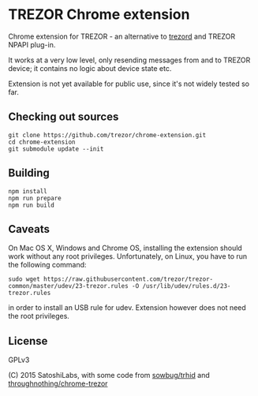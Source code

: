 TREZOR Chrome extension
===

Chrome extension for TREZOR - an alternative to [trezord](https://github.com/trezor/trezord) and TREZOR NPAPI plug-in.

It works at a very low level, only resending messages from and to TREZOR device; it contains no logic about device state etc.

Extension is not yet available for public use, since it's not widely tested so far.


Checking out sources
--------------------

```
git clone https://github.com/trezor/chrome-extension.git
cd chrome-extension
git submodule update --init
```



Building
--------

```
npm install
npm run prepare
npm run build
```


Caveats
-------

On Mac OS X, Windows and Chrome OS, installing the extension should work without any root privileges. Unfortunately, on Linux, you have to run the following command:

```
sudo wget https://raw.githubusercontent.com/trezor/trezor-common/master/udev/23-trezor.rules -O /usr/lib/udev/rules.d/23-trezor.rules
```

in order to install an USB rule for udev. Extension however does not need the root privileges.


License
---

GPLv3

(C) 2015 SatoshiLabs, with some code from [sowbug/trhid](https://github.com/sowbug/trhid) and [throughnothing/chrome-trezor](https://github.com/throughnothing/chrome-trezor)
